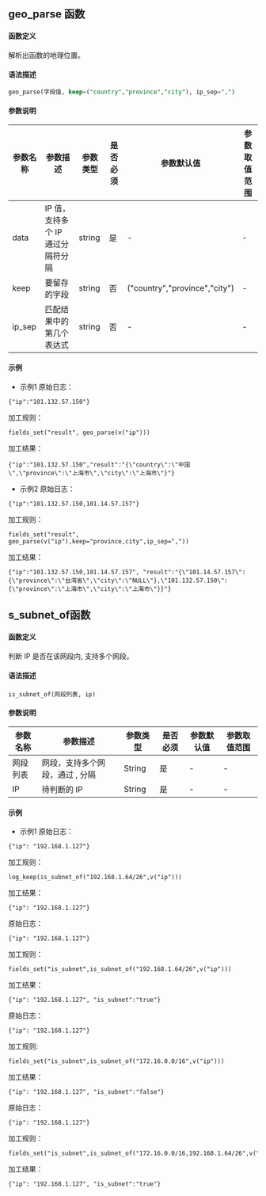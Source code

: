 ## geo_parse 函数

#### 函数定义

解析出函数的地理位置。

#### 语法描述

```sql
geo_parse(字段值, keep=("country","province","city"), ip_sep=",")
```

#### 参数说明

| 参数名称 | 参数描述 | 参数类型 | 是否必须 | 参数默认值 | 参数取值范围 |
|----------- | ----------- | ----------- | ----------- | -------------- | -------------- |
| data | IP 值，支持多个 IP 通过分隔符分隔 | string |是|-|-|
| keep | 要留存的字段 | string |否| 	("country","province","city")	 |-|
| ip_sep | 匹配结果中的第几个表达式 | string |否|-|-|

#### 示例

- 示例1
原始日志：
```
{"ip":"101.132.57.150"}
```
加工规则：
```
fields_set("result", geo_parse(v("ip")))
```
加工结果：
```
{"ip":"101.132.57.150","result":"{\"country\":\"中国\",\"province\":\"上海市\",\"city\":\"上海市\"}"}
```
- 示例2
原始日志：
```
{"ip":"101.132.57.150,101.14.57.157"}
```
加工规则：
```
fields_set("result", geo_parse(v("ip"),keep="province,city",ip_sep=","))
```
加工结果：
```
{"ip":"101.132.57.150,101.14.57.157", "result":"{\"101.14.57.157\":{\"province\":\"台湾省\",\"city\":\"NULL\"},\"101.132.57.150\":{\"province\":\"上海市\",\"city\":\"上海市\"}}"}
```


## s_subnet_of函数
#### 函数定义
判断 IP 是否在该网段内, 支持多个网段。

#### 语法描述

```
is_subnet_of(网段列表, ip)
```

#### 参数说明
|参数名称	|参数描述	|参数类型	|是否必须	|参数默认值	|参数取值范围|
|----------- | ----------- | ----------- | ----------- | -------------- | -------------- |
|网段列表|	网段，支持多个网段，通过 , 分隔	|String	|是|	-|	-|
|IP|	待判断的 IP|	String|	是|	-|	-|


#### 示例
- 示例1
原始日志：
```
{"ip": "192.168.1.127"}
```
加工规则：
```
log_keep(is_subnet_of("192.168.1.64/26",v("ip")))
```
加工结果：
```
{"ip": "192.168.1.127"}
```
原始日志：
```
{"ip": "192.168.1.127"}
```
加工规则：
```
fields_set("is_subnet",is_subnet_of("192.168.1.64/26",v("ip")))
```
加工结果：
```
{"ip": "192.168.1.127", "is_subnet":"true"}
```
原始日志：
```
{"ip": "192.168.1.127"}
```
加工规则:
```
fields_set("is_subnet",is_subnet_of("172.16.0.0/16",v("ip")))
```
加工结果：
```
{"ip": "192.168.1.127", "is_subnet":"false"}
```
原始日志：
```
{"ip": "192.168.1.127"}
```
加工规则：
```
fields_set("is_subnet",is_subnet_of("172.16.0.0/16,192.168.1.64/26",v("ip")))
```
加工结果：
```
{"ip": "192.168.1.127", "is_subnet":"true"}
```


